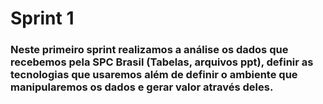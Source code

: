 # **Sprint 1**

### Neste primeiro sprint realizamos a análise os dados que recebemos pela SPC Brasil (Tabelas, arquivos ppt), definir as tecnologias que usaremos além de definir o ambiente que manipularemos os dados e gerar valor através deles.
